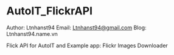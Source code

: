# AutoIT_FlickrAPI
Author: Ltnhanst94
Email:  Ltnhanst94@gmail.com
Blog:   Ltnhanst94.name.vn

Flick API for AutoIT and Example app: Flickr Images Downloader
